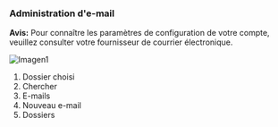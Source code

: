 ### Administration d'e-mail

**Avis:** Pour connaître les paramètres de configuration de votre compte, veuillez consulter votre fournisseur de courrier électronique.

![Imagen1](http://static.energysistem.com/images/manuals/42499/56dd9e8b07d4b.jpg)

1. Dossier choisi
2. Chercher
3. E-mails
4. Nouveau e-mail
5. Dossiers
